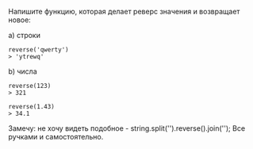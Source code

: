 Напишите функцию, которая делает реверс значения и возвращает новое:

a) строки

```
reverse('qwerty')
> 'ytrewq'
```

b) числа

```
reverse(123)
> 321
```

```
reverse(1.43)
> 34.1
```

Замечу: не хочу видеть подобное - string.split('').reverse().join('');
Все ручками и самостоятельно.